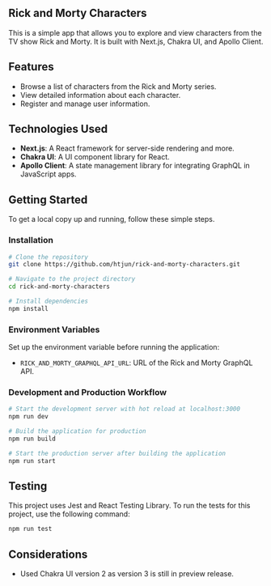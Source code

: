 ## Rick and Morty Characters

This is a simple app that allows you to explore and view characters from the TV
show Rick and Morty. It is built with Next.js, Chakra UI, and Apollo Client.

## Features

- Browse a list of characters from the Rick and Morty series.
- View detailed information about each character.
- Register and manage user information.

## Technologies Used

- **Next.js**: A React framework for server-side rendering and more.
- **Chakra UI**: A UI component library for React.
- **Apollo Client**: A state management library for integrating GraphQL in JavaScript apps.

## Getting Started

To get a local copy up and running, follow these simple steps.

### Installation

```bash
# Clone the repository
git clone https://github.com/htjun/rick-and-morty-characters.git

# Navigate to the project directory
cd rick-and-morty-characters

# Install dependencies
npm install
```

### Environment Variables

Set up the environment variable before running the application:

- `RICK_AND_MORTY_GRAPHQL_API_URL`: URL of the Rick and Morty GraphQL API.

### Development and Production Workflow

```bash
# Start the development server with hot reload at localhost:3000
npm run dev

# Build the application for production
npm run build

# Start the production server after building the application
npm run start
```

## Testing

This project uses Jest and React Testing Library. To run the tests for this project, use the following command:

```bash
npm run test
```

## Considerations

- Used Chakra UI version 2 as version 3 is still in preview release.
